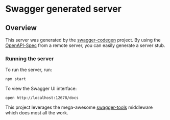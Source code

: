 # Swagger generated server

## Overview
This server was generated by the [swagger-codegen](https://github.com/swagger-api/swagger-codegen) project.  By using the [OpenAPI-Spec](https://github.com/OAI/OpenAPI-Specification) from a remote server, you can easily generate a server stub.

### Running the server
To run the server, run:

```
npm start
```

To view the Swagger UI interface:

```
open http://localhost:12678/docs
```

This project leverages the mega-awesome [swagger-tools](https://github.com/apigee-127/swagger-tools) middleware which does most all the work.
